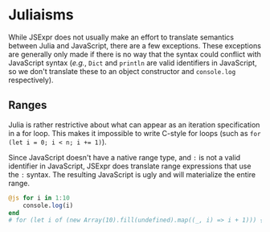 # Juliaisms

While JSExpr does not usually make an effort to translate semantics between Julia and JavaScript, there are a few exceptions. These exceptions are generally only made if there is no way that the syntax could conflict with JavaScript syntax (_e.g._, `Dict` and `println` are valid identifiers in JavaScript, so we don't translate these to an object constructor and `console.log` respectively).

## Ranges
Julia is rather restrictive about what can appear as an iteration specification in a for loop. This makes it impossible to write C-style for loops (such as `for (let i = 0; i < n; i += 1)`).

Since JavaScript doesn't have a native range type, and `:` is not a valid identifier in JavaScript, JSExpr does translate range expressions that use the `:` syntax. The resulting JavaScript is ugly and will materialize the entire range.

```julia
@js for i in 1:10
    console.log(i)
end
# for (let i of (new Array(10).fill(undefined).map((_, i) => i + 1))) { console.log(i); }
```
